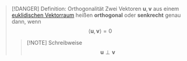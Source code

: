 > [!DANGER] Definition: Orthogonalität
> Zwei Vektoren $\mathbf{u},\mathbf{v}$ aus einem [euklidischen Vektorraum](Abstraktes%20inneres%20Produkt.md) heißen **orthogonal** oder **senkrecht** genau dann, wenn
> $$\langle\mathbf{u},\mathbf{v}\rangle = 0$$
> > [!NOTE] Schreibweise
> > $$\mathbf{u}\perp\mathbf{v}$$